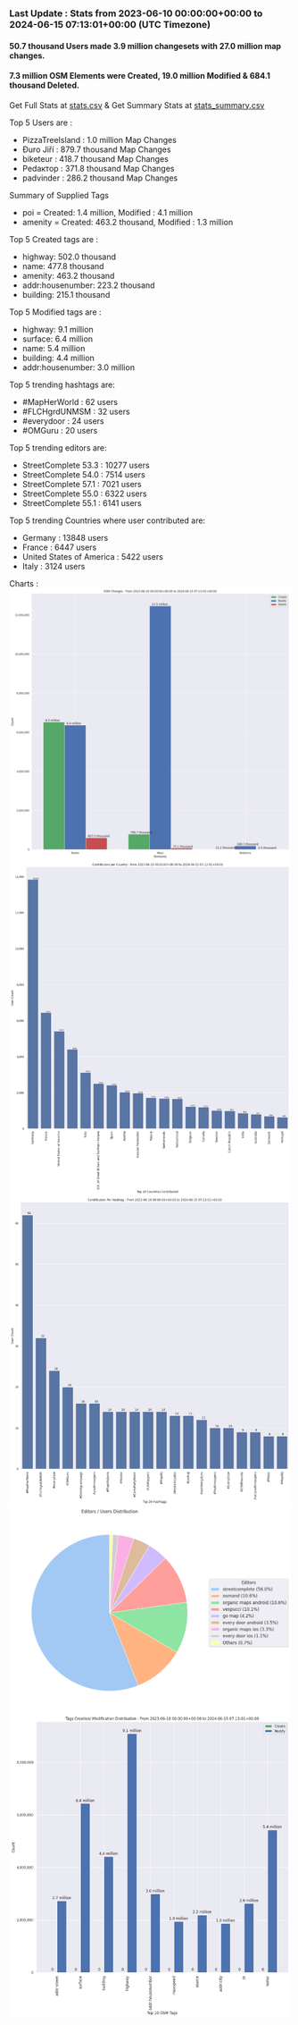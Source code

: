 ### Last Update : Stats from 2023-06-10 00:00:00+00:00 to 2024-06-15 07:13:01+00:00 (UTC Timezone)

#### 50.7 thousand Users made 3.9 million changesets with 27.0 million map changes.
#### 7.3 million OSM Elements were Created, 19.0 million Modified & 684.1 thousand Deleted.
Get Full Stats at [stats.csv](/stats/fieldmappers/Daily/stats.csv)
 & Get Summary Stats at [stats_summary.csv](/stats/fieldmappers/Daily/stats_summary.csv)

Top 5 Users are : 
- PizzaTreeIsland : 1.0 million Map Changes
- Đuro Jiří : 879.7 thousand Map Changes
- biketeur : 418.7 thousand Map Changes
- Реdактор : 371.8 thousand Map Changes
- padvinder : 286.2 thousand Map Changes

Summary of Supplied Tags
- poi = Created: 1.4 million, Modified : 4.1 million
- amenity = Created: 463.2 thousand, Modified : 1.3 million


Top 5 Created tags are :
- highway: 502.0 thousand
- name: 477.8 thousand
- amenity: 463.2 thousand
- addr:housenumber: 223.2 thousand
- building: 215.1 thousand


Top 5 Modified tags are :
- highway: 9.1 million
- surface: 6.4 million
- name: 5.4 million
- building: 4.4 million
- addr:housenumber: 3.0 million


Top 5 trending hashtags are:
- #MapHerWorld : 62 users
- #FLCHgrdUNMSM : 32 users
- #everydoor : 24 users
- #OMGuru : 20 users


Top 5 trending editors are:
- StreetComplete 53.3 : 10277 users
- StreetComplete 54.0 : 7514 users
- StreetComplete 57.1 : 7021 users
- StreetComplete 55.0 : 6322 users
- StreetComplete 55.1 : 6141 users


Top 5 trending Countries where user contributed are:
- Germany : 13848 users
- France : 6447 users
- United States of America : 5422 users
- Italy : 3124 users


 Charts : 
![Alt text](./stats_osm_changes.png) 
![Alt text](./stats_users_per_country.png) 
![Alt text](./stats_users_per_hashtag.png) 
![Alt text](./stats_editors_pie_chart.png) 
![Alt text](./stats_tags.png) 

